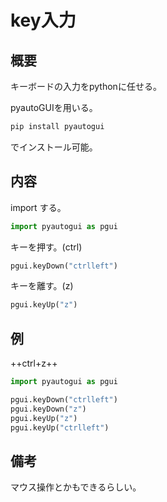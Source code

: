 # key入力

## 概要
キーボードの入力をpythonに任せる。

pyautoGUIを用いる。

```sh
pip install pyautogui
```
でインストール可能。

## 内容

import する。

```py
import pyautogui as pgui
```

キーを押す。(ctrl)
```py
pgui.keyDown("ctrlleft")
```

キーを離す。(z)
```py
pgui.keyUp("z")
```

## 例
++ctrl+z++

```py
import pyautogui as pgui

pgui.keyDown("ctrlleft")
pgui.keyDown("z")
pgui.keyUp("z")
pgui.keyUp("ctrlleft")
```


## 備考
マウス操作とかもできるらしい。